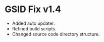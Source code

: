 # GSID Fix v1.4
 - Added auto updater.
 - Refined build scripts.
 - Changed source code directory structure.
